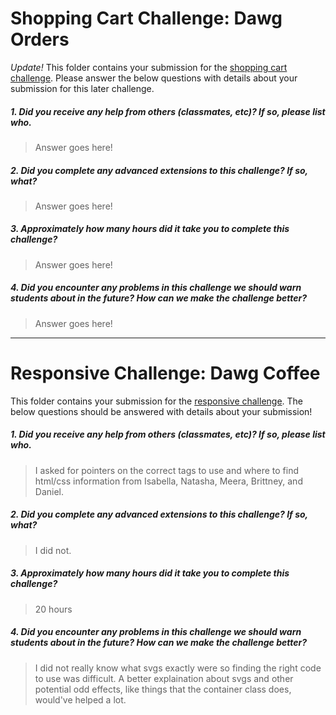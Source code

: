 # Shopping Cart Challenge: Dawg Orders

*Update!* This folder contains your submission for the [shopping cart challenge](http://info343-joelross.rhcloud.com/challenges/cart). Please answer the below questions with details about your submission for this later challenge.

##### 1. Did you receive any help from others (classmates, etc)? If so, please list who. #####
> Answer goes here!

##### 2. Did you complete any advanced extensions to this challenge? If so, what? #####
> Answer goes here!

##### 3. Approximately how many hours did it take you to complete this challenge? #####
> Answer goes here!

##### 4. Did you encounter any problems in this challenge we should warn students about in the future? How can we make the challenge better? #####
> Answer goes here!




***

# Responsive Challenge: Dawg Coffee

This folder contains your submission for the [responsive challenge](http://info343-joelross.rhcloud.com/challenges/responsive). The below questions should be answered with details about your submission!


##### 1. Did you receive any help from others (classmates, etc)? If so, please list who. #####
> I asked for pointers on the correct tags to use and where to find html/css information from Isabella, Natasha, Meera, Brittney, and Daniel.

##### 2. Did you complete any advanced extensions to this challenge? If so, what? #####
> I did not.

##### 3. Approximately how many hours did it take you to complete this challenge? #####
> 20 hours

##### 4. Did you encounter any problems in this challenge we should warn students about in the future? How can we make the challenge better? #####
>  I did not really know what svgs exactly were so finding the right code to use was difficult.  A better explaination about svgs and other potential odd effects, like things that the container class does, would've helped a lot.

